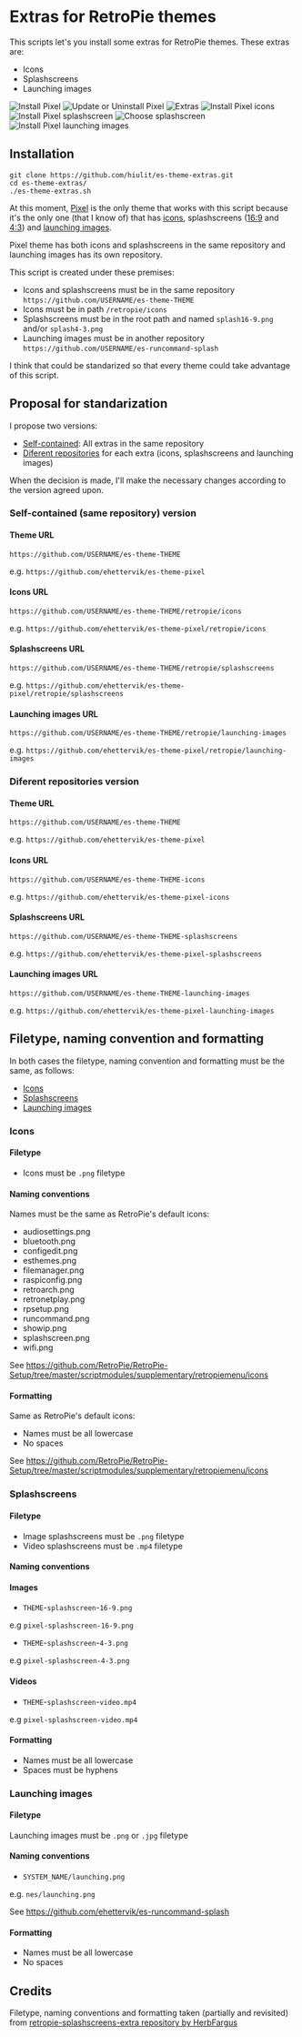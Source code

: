 # Extras for RetroPie themes

This scripts let's you install some extras for RetroPie themes. These extras are:

* Icons
* Splashscreens
* Launching images

![Install Pixel](example-images/example-01.jpg "Install Pixel")
![Update or Uninstall Pixel](example-images/example-02.jpg "Update or Uninstall Pixel")
![Extras](example-images/example-03.jpg "Extras")
![Install Pixel icons](example-images/example-04.jpg "Install Pixel icons")
![Install Pixel splashscreen](example-images/example-05.jpg "Install Pixel splashscreen")
![Choose splashscreen](example-images/example-06.jpg "Choose splashscreen")
![Install Pixel launching images](example-images/example-07.jpg "Install Pixel launching images")

## Installation

```
git clone https://github.com/hiulit/es-theme-extras.git
cd es-theme-extras/
./es-theme-extras.sh
```

At this moment, [Pixel](https://github.com/ehettervik/es-theme-pixel) is the only theme that works with this script because it's the only one (that I know of) that has [icons](https://github.com/ehettervik/es-theme-pixel/tree/master/retropie/icons), splashscreens ([16:9](https://github.com/ehettervik/es-theme-pixel/blob/master/splash16-9.png) and [4:3](https://github.com/ehettervik/es-theme-pixel/blob/master/splash4-3.png)) and [launching images](https://github.com/ehettervik/es-runcommand-splash).

Pixel theme has both icons and splashscreens in the same repository and launching images has its own repository.

This script is created under these premises:

* Icons and splashscreens must be in the same repository `https://github.com/USERNAME/es-theme-THEME`
* Icons must be in path `/retropie/icons`
* Splashscreens must be in the root path and named `splash16-9.png` and/or `splash4-3.png`
* Launching images must be in another repository `https://github.com/USERNAME/es-runcommand-splash`

I think that could be standarized so that every theme could take advantage of this script.

## Proposal for standarization

I propose two versions:

* [Self-contained](#self-contained-same-repository-version): All extras in the same repository
* [Diferent repositories](#diferent-repositories-version) for each extra (icons, splashscreens and launching images)

When the decision is made, I'll make the necessary changes according to the version agreed upon.

### Self-contained (same repository) version

#### Theme URL

`https://github.com/USERNAME/es-theme-THEME`

e.g. `https://github.com/ehettervik/es-theme-pixel`

#### Icons URL

`https://github.com/USERNAME/es-theme-THEME/retropie/icons`

e.g. `https://github.com/ehettervik/es-theme-pixel/retropie/icons`

#### Splashscreens URL

`https://github.com/USERNAME/es-theme-THEME/retropie/splashscreens`

e.g. `https://github.com/ehettervik/es-theme-pixel/retropie/splashscreens`

#### Launching images URL

`https://github.com/USERNAME/es-theme-THEME/retropie/launching-images`

e.g. `https://github.com/ehettervik/es-theme-pixel/retropie/launching-images`

### Diferent repositories version

#### Theme URL

`https://github.com/USERNAME/es-theme-THEME`

e.g. `https://github.com/ehettervik/es-theme-pixel`

#### Icons URL

`https://github.com/USERNAME/es-theme-THEME-icons`

e.g. `https://github.com/ehettervik/es-theme-pixel-icons`

#### Splashscreens URL

`https://github.com/USERNAME/es-theme-THEME-splashscreens`

e.g. `https://github.com/ehettervik/es-theme-pixel-splashscreens`

#### Launching images URL

`https://github.com/USERNAME/es-theme-THEME-launching-images`

e.g. `https://github.com/ehettervik/es-theme-pixel-launching-images`

## Filetype, naming convention and formatting

In both cases the filetype, naming convention and formatting must be the same, as follows:

* [Icons](#icons)
* [Splashscreens](#splashscreens)
* [Launching images](#launching-images)

### Icons

#### Filetype

* Icons must be `.png` filetype

#### Naming conventions

Names must be the same as RetroPie's default icons:

* audiosettings.png
* bluetooth.png
* configedit.png
* esthemes.png
* filemanager.png
* raspiconfig.png
* retroarch.png
* retronetplay.png
* rpsetup.png
* runcommand.png
* showip.png
* splashscreen.png
* wifi.png

See https://github.com/RetroPie/RetroPie-Setup/tree/master/scriptmodules/supplementary/retropiemenu/icons

#### Formatting

Same as RetroPie's default icons:

* Names must be all lowercase
* No spaces

See https://github.com/RetroPie/RetroPie-Setup/tree/master/scriptmodules/supplementary/retropiemenu/icons

### Splashscreens

#### Filetype

* Image splashscreens must be `.png` filetype
* Video splashscreens must be `.mp4` filetype

#### Naming conventions

#### Images

* `THEME`-`splashscreen`-`16-9.png`

e.g `pixel-splashscreen-16-9.png`

* `THEME`-`splashscreen`-`4-3.png`

e.g `pixel-splashscreen-4-3.png`

#### Videos

* `THEME`-`splashscreen`-`video.mp4`

e.g `pixel-splashscreen-video.mp4`

#### Formatting

* Names must be all lowercase
* Spaces must be hyphens

### Launching images

#### Filetype

Launching images must be `.png` or `.jpg` filetype

#### Naming conventions

* `SYSTEM_NAME/launching.png`

e.g. `nes/launching.png`

See https://github.com/ehettervik/es-runcommand-splash

#### Formatting

* Names must be all lowercase
* No spaces

## Credits

Filetype, naming conventions and formatting taken (partially and revisited) from [ retropie-splashscreens-extra repository by HerbFargus](https://github.com/HerbFargus/retropie-splashscreens-extra/blob/master/README.md)
